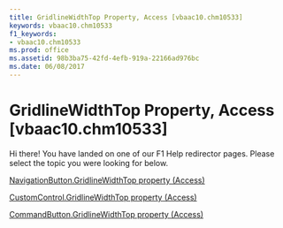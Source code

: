 ```yaml
---
title: GridlineWidthTop Property, Access [vbaac10.chm10533]
keywords: vbaac10.chm10533
f1_keywords:
- vbaac10.chm10533
ms.prod: office
ms.assetid: 98b3ba75-42fd-4efb-919a-22166ad976bc
ms.date: 06/08/2017
---
```



# GridlineWidthTop Property, Access [vbaac10.chm10533]

Hi there! You have landed on one of our F1 Help redirector pages. Please select the topic you were looking for below.

[NavigationButton.GridlineWidthTop property (Access)](http://msdn.microsoft.com/library/cc403764-1484-2b0f-a6eb-0cbbc25572c1%28Office.15%29.aspx)

[CustomControl.GridlineWidthTop property (Access)](http://msdn.microsoft.com/library/9cecf573-f2d5-5e5e-e507-1920ede22d0b%28Office.15%29.aspx)

[CommandButton.GridlineWidthTop property (Access)](http://msdn.microsoft.com/library/dfa6bb67-9841-ddf0-508a-9553fbf0229e%28Office.15%29.aspx)

